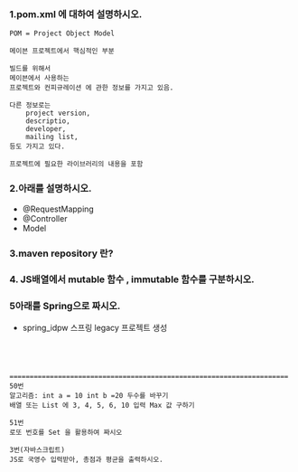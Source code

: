 ### 1.pom.xml 에 대하여 설명하시오.
	POM = Project Object Model
	
	메이븐 프로젝트에서 핵심적인 부분
	
	빌드를 위해서 
	메이븐에서 사용하는 
	프로젝트와 컨피규레이션 에 관한 정보를 가지고 있음.
	
	다른 정보로는
		project version, 
		descriptio, 
		developer,
		mailing list,
	등도 가지고 있다.	
	
	프로젝트에 필요한 라이브러리의 내용을 포함
			
	
###  2.아래를 설명하시오.
- @RequestMapping
- @Controller
- Model

### 3.maven repository 란?

### 4. JS배열에서 mutable 함수 , immutable 함수를 구분하시오.

### 5아래를 Spring으로 짜시오.
- spring_idpw 스프링 legacy 프로젝트 생성
 ~~~/ex/result 로 접속 하면  result.jsp 에 id:abcd pw:1234 출력 되도록함.  




=====================================================================
50번
알고리즘: int a = 10 int b =20 두수를 바꾸기
배열 또는 List 에 3, 4, 5, 6, 10 입력 Max 값 구하기

51번
로또 번호를 Set 을 활용하여 짜시오

3번(자바스크립트) 
JS로 국영수 입력받아, 총점과 평균을 출력하시오.
 
